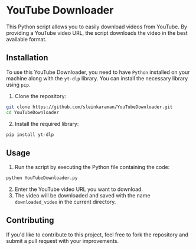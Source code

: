 # YouTube Downloader
This Python script allows you to easily download videos from YouTube. By providing a YouTube video URL, the script downloads the video in the best available format.

## Installation
To use this YouTube Downloader, you need to have `Python` installed on your machine along with the `yt-dlp` library. You can install the necessary library using `pip`.

1. Clone the repository:
```bash
git clone https://github.com/sleinkaraman/YouTubeDownloader.git
cd YouTubeDownloader
```
2. Install the required library:
```bash
pip install yt-dlp
```

## Usage

1. Run the script by executing the Python file containing the code:
```bash
python YouTubeDownloader.py
```
2. Enter the YouTube video URL you want to download.
3. The video will be downloaded and saved with the name `downloaded_video` in the current directory.

## Contributing
If you'd like to contribute to this project, feel free to fork the repository and submit a pull request with your improvements.

